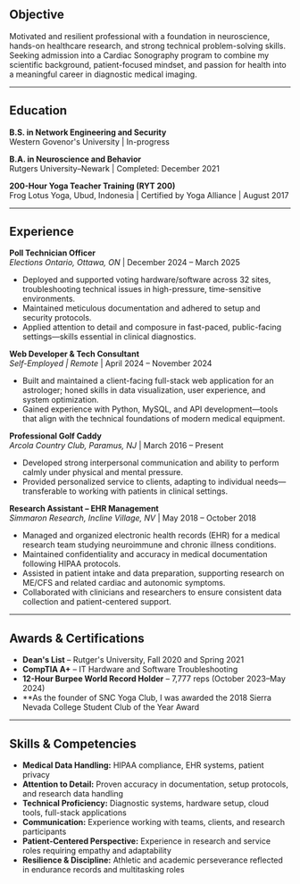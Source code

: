 ## Objective  
Motivated and resilient professional with a foundation in neuroscience, hands-on healthcare research, and strong technical problem-solving skills. Seeking admission into a Cardiac Sonography program to combine my scientific background, patient-focused mindset, and passion for health into a meaningful career in diagnostic medical imaging.

---

## Education

**B.S. in Network Engineering and Security**  
Western Govenor's University | In-progress

**B.A. in Neuroscience and Behavior**  
Rutgers University–Newark | Completed: December 2021  

**200-Hour Yoga Teacher Training (RYT 200)**  
Frog Lotus Yoga, Ubud, Indonesia | Certified by Yoga Alliance | August 2017

---

## Experience  

**Poll Technician Officer**  
*Elections Ontario, Ottawa, ON* | December 2024 – March 2025  
- Deployed and supported voting hardware/software across 32 sites, troubleshooting technical issues in high-pressure, time-sensitive environments.  
- Maintained meticulous documentation and adhered to setup and security protocols.  
- Applied attention to detail and composure in fast-paced, public-facing settings—skills essential in clinical diagnostics.

**Web Developer & Tech Consultant**  
*Self-Employed | Remote* | April 2024 – November 2024  
- Built and maintained a client-facing full-stack web application for an astrologer; honed skills in data visualization, user experience, and system optimization.  
- Gained experience with Python, MySQL, and API development—tools that align with the technical foundations of modern medical equipment.  

**Professional Golf Caddy**  
*Arcola Country Club, Paramus, NJ* | March 2016 – Present  
- Developed strong interpersonal communication and ability to perform calmly under physical and mental pressure.  
- Provided personalized service to clients, adapting to individual needs—transferable to working with patients in clinical settings.  

**Research Assistant – EHR Management**  
*Simmaron Research, Incline Village, NV* | May 2018 – October 2018  
- Managed and organized electronic health records (EHR) for a medical research team studying neuroimmune and chronic illness conditions.  
- Maintained confidentiality and accuracy in medical documentation following HIPAA protocols.  
- Assisted in patient intake and data preparation, supporting research on ME/CFS and related cardiac and autonomic symptoms.  
- Collaborated with clinicians and researchers to ensure consistent data collection and patient-centered support.  

---

## Awards & Certifications  
- **Dean's List** – Rutger's University, Fall 2020 and Spring 2021
- **CompTIA A+** – IT Hardware and Software Troubleshooting  
- **12-Hour Burpee World Record Holder** – 7,777 reps (October 2023–May 2024)  
- **As the founder of SNC Yoga Club, I was awarded the 2018 Sierra Nevada College Student Club of the Year Award


---

## Skills & Competencies  
- **Medical Data Handling:** HIPAA compliance, EHR systems, patient privacy  
- **Attention to Detail:** Proven accuracy in documentation, setup protocols, and research data handling  
- **Technical Proficiency:** Diagnostic systems, hardware setup, cloud tools, full-stack applications  
- **Communication:** Experience working with teams, clients, and research participants  
- **Patient-Centered Perspective:** Experience in research and service roles requiring empathy and adaptability  
- **Resilience & Discipline:** Athletic and academic perseverance reflected in endurance records and multitasking roles  
